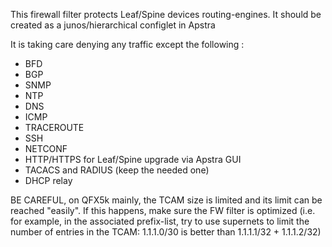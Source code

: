 This firewall filter protects Leaf/Spine devices routing-engines. It should be created as a junos/hierarchical configlet in Apstra

It is taking care denying any traffic except the following :
  - BFD
  - BGP
  - SNMP
  - NTP
  - DNS
  - ICMP
  - TRACEROUTE
  - SSH
  - NETCONF
  - HTTP/HTTPS for Leaf/Spine upgrade via Apstra GUI
  - TACACS and RADIUS (keep the needed one)
  - DHCP relay

BE CAREFUL, on QFX5k mainly, the TCAM size is limited and its limit can be reached "easily". If this happens, make sure the FW filter is optimized (i.e. for example, in the associated prefix-list, try to use supernets to limit the number of entries in the TCAM: 1.1.1.0/30 is better than 1.1.1.1/32 + 1.1.1.2/32)
